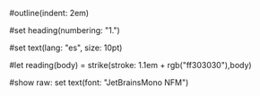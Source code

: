 #outline(indent: 2em)

#set heading(numbering: "1.")

#set text(lang: "es", size: 10pt)

#let reading(body) = strike(stroke: 1.1em + rgb("ff303030"),body)

#show raw: set text(font: "JetBrainsMono NFM")
